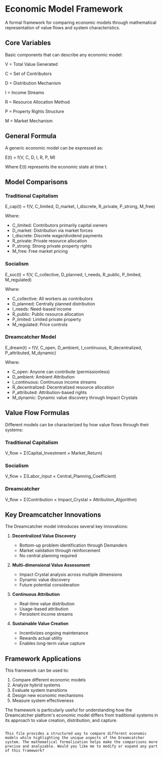 # Economic Model Framework

A formal framework for comparing economic models through mathematical representation of value flows and system characteristics.

## Core Variables

Basic components that can describe any economic model: 

V = Total Value Generated

C = Set of Contributors

D = Distribution Mechanism

I = Income Streams

R = Resource Allocation Method

P = Property Rights Structure

M = Market Mechanism

## General Formula

A generic economic model can be expressed as:

E(t) = f(V, C, D, I, R, P, M)

Where E(t) represents the economic state at time t.

## Model Comparisons

### Traditional Capitalism

E_cap(t) = f(V, C_limited, D_market, I_discrete, R_private, P_strong, M_free)

Where:
- C_limited: Contributors primarily capital owners
- D_market: Distribution via market forces
- I_discrete: Discrete wage/dividend payments
- R_private: Private resource allocation
- P_strong: Strong private property rights
- M_free: Free market pricing

### Socialism

E_soc(t) = f(V, C_collective, D_planned, I_needs, R_public, P_limited, M_regulated)

Where:
- C_collective: All workers as contributors
- D_planned: Centrally planned distribution
- I_needs: Need-based income
- R_public: Public resource allocation
- P_limited: Limited private property
- M_regulated: Price controls

### Dreamcatcher Model

E_dream(t) = f(V, C_open, D_ambient, I_continuous, R_decentralized, P_attributed, M_dynamic)

Where:
- C_open: Anyone can contribute (permissionless)
- D_ambient: Ambient Attribution
- I_continuous: Continuous income streams
- R_decentralized: Decentralized resource allocation
- P_attributed: Attribution-based rights
- M_dynamic: Dynamic value discovery through Impact Crystals

## Value Flow Formulas

Different models can be characterized by how value flows through their systems:

### Traditional Capitalism

V_flow = Σ(Capital_Investment × Market_Return)

### Socialism

V_flow = Σ(Labor_Input × Central_Planning_Coefficient)

### Dreamcatcher

V_flow = Σ(Contribution × Impact_Crystal × Attribution_Algorithm)

## Key Dreamcatcher Innovations

The Dreamcatcher model introduces several key innovations:

1. **Decentralized Value Discovery**
   - Bottom-up problem identification through Demanders
   - Market validation through reinforcement
   - No central planning required

2. **Multi-dimensional Value Assessment**
   - Impact Crystal analysis across multiple dimensions
   - Dynamic value discovery
   - Future potential consideration

3. **Continuous Attribution**
   - Real-time value distribution
   - Usage-based attribution
   - Persistent income streams

4. **Sustainable Value Creation**
   - Incentivizes ongoing maintenance
   - Rewards actual utility
   - Enables long-term value capture

## Framework Applications

This framework can be used to:

1. Compare different economic models
2. Analyze hybrid systems
3. Evaluate system transitions
4. Design new economic mechanisms
5. Measure system effectiveness

The framework is particularly useful for understanding how the Dreamcatcher platform's economic model differs from traditional systems in its approach to value creation, distribution, and capture.
```

This file provides a structured way to compare different economic models while highlighting the unique aspects of the Dreamcatcher system. The mathematical formalization helps make the comparisons more precise and analyzable. Would you like me to modify or expand any part of this framework?

